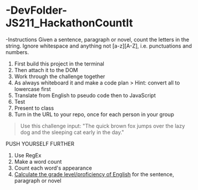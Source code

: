 # -DevFolder-JS211_HackathonCountIt

-Instructions
Given a sentence, paragraph or novel, count the letters in the string. Ignore whitespace and anything not [a-z][A-Z], i.e. punctuations and numbers.

  1. First build this project in the terminal
  2. Then attach it to the DOM
  3. Work through the challenge together
  4. As always whiteboard it and make a code plan
    > Hint: convert all to lowercase first
  5. Translate from English to pseudo code then to JavaScript
  6. Test
  7. Present to class
  8. Turn in the URL to your repo, once for each person in your group

  > Use this challenge input: "The quick brown fox jumps over the lazy dog and the sleeping cat early in the day."
  
  
  
  PUSH YOURSELF FURTHER
  
  1. Use RegEx
  2. Make a word count
  3. Count each word's appearance
  4. [Calculate the grade level/proficiency of English](https://www.thoughtco.com/calculating-reading-level-1857103) for the sentence, paragraph or novel
